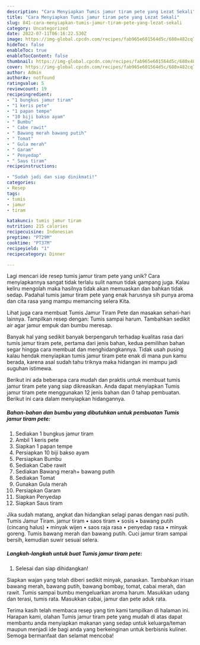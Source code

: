 ```yaml
---
description: "Cara Menyiapkan Tumis jamur tiram pete yang Lezat Sekali"
title: "Cara Menyiapkan Tumis jamur tiram pete yang Lezat Sekali"
slug: 841-cara-menyiapkan-tumis-jamur-tiram-pete-yang-lezat-sekali
category: Uncategorized
date: 2022-07-11T06:16:22.530Z
image: https://img-global.cpcdn.com/recipes/fab965e601564d5c/680x482cq70/tumis-jamur-tiram-pete-foto-resep-utama.jpg
hideToc: false
enableToc: true
enableTocContent: false
thumbnail: https://img-global.cpcdn.com/recipes/fab965e601564d5c/680x482cq70/tumis-jamur-tiram-pete-foto-resep-utama.jpg
cover: https://img-global.cpcdn.com/recipes/fab965e601564d5c/680x482cq70/tumis-jamur-tiram-pete-foto-resep-utama.jpg
author: Admin
authorAv: notfound
ratingvalue: 5
reviewcount: 19
recipeingredient:
- "1 bungkus jamur tiram"
- "1 keris pete"
- "1 papan tempe"
- "10 biji bakso ayam"
- " Bumbu"
- " Cabe rawit"
- " Bawang merah bawang putih"
- " Tomat"
- " Gula merah"
- " Garam"
- " Penyedap"
- " Saus tiram"
recipeinstructions:

- "Sudah jadi dan siap dinikmati!"
categories:
- Resep
tags:
- tumis
- jamur
- tiram

katakunci: tumis jamur tiram 
nutrition: 215 calories
recipecuisine: Indonesian
preptime: "PT29M"
cooktime: "PT37M"
recipeyield: "1"
recipecategory: Dinner

---
```





Lagi mencari ide resep tumis jamur tiram pete yang unik? Cara menyiapkannya sangat tidak terlalu sulit namun tidak gampang juga. Kalau keliru mengolah maka hasilnya tidak akan memuaskan dan bahkan tidak sedap. Padahal tumis jamur tiram pete yang enak harusnya sih punya aroma dan cita rasa yang mampu memancing selera Kita.





Lihat juga cara membuat Tumis Jamur Tiram Pete dan masakan sehari-hari lainnya. Tampilkan resep dengan: Tumis sampai harum. Tambahkan sedikit air agar jamur empuk dan bumbu meresap.

Banyak hal yang sedikit banyak berpengaruh terhadap kualitas rasa dari tumis jamur tiram pete, pertama dari jenis bahan, kedua pemilihan bahan segar hingga cara membuat dan menghidangkannya. Tidak usah pusing kalau hendak menyiapkan tumis jamur tiram pete enak di mana pun kamu berada, karena asal sudah tahu triknya maka hidangan ini mampu jadi suguhan istimewa.






Berikut ini ada beberapa cara mudah dan praktis untuk membuat tumis jamur tiram pete yang siap dikreasikan. Anda dapat menyiapkan Tumis jamur tiram pete menggunakan 12 jenis bahan dan 0 tahap pembuatan. Berikut ini cara dalam menyiapkan hidangannya.

<!--inarticleads1-->

##### Bahan-bahan dan bumbu yang dibutuhkan untuk pembuatan Tumis jamur tiram pete:

1. Sediakan 1 bungkus jamur tiram
1. Ambil 1 keris pete
1. Siapkan 1 papan tempe
1. Persiapkan 10 biji bakso ayam
1. Persiapkan  Bumbu
1. Sediakan  Cabe rawit
1. Sediakan  Bawang merah+ bawang putih
1. Sediakan  Tomat
1. Gunakan  Gula merah
1. Persiapkan  Garam
1. Siapkan  Penyedap
1. Siapkan  Saus tiram


Jika sudah matang, angkat dan hidangkan selagi panas dengan nasi putih. Tumis Jamur Tiram. jamur tiram • saos tiram • sosis • bawang putih (cincang halus) • minyak wijen • saos raja rasa • penyedap rasa • minyak goreng. Tumis bawang merah dan bawang putih. Cuci jamur tiram sampai bersih, kemudian suwir sesuai selera. 

<!--inarticleads2-->

##### Langkah-langkah untuk buat Tumis jamur tiram pete:


1. Selesai dan siap dihidangkan!

Siapkan wajan yang telah diberi sedikit minyak, panaskan. Tambahkan irisan bawang merah, bawang putih, bawang bombay, tomat, cabai merah, dan rawit. Tumis sampai bumbu mengeluarkan aroma harum. Masukkan udang dan terasi, tumis rata. Masukkan cabai, jamur dan pete aduk rata. 

Terima kasih telah membaca resep yang tim kami tampilkan di halaman ini. Harapan kami, olahan Tumis jamur tiram pete yang mudah di atas dapat membantu anda menyiapkan makanan yang sedap untuk keluarga/teman maupun menjadi ide bagi anda yang berkeinginan untuk berbisnis kuliner. Semoga bermanfaat dan selamat mencoba!
